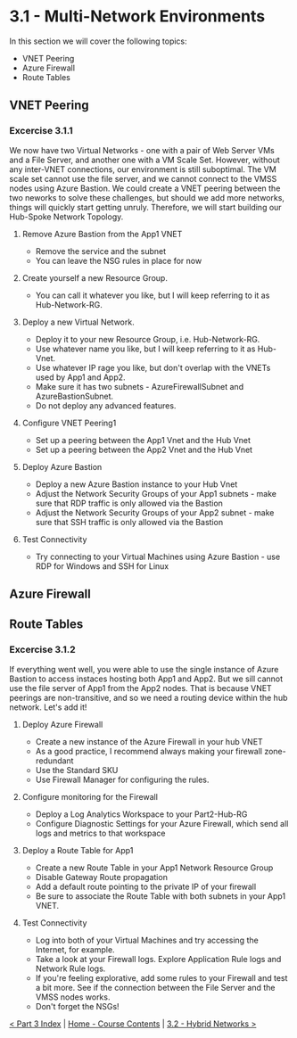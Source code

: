 # 3.1 - Multi-Network Environments

In this section we will cover the following topics:
- VNET Peering
- Azure Firewall
- Route Tables

## VNET Peering

### Excercise 3.1.1

We now have two Virtual Networks - one with a pair of Web Server VMs and a File Server, and another one with a VM Scale Set. However, without any inter-VNET connections, our environment is still suboptimal. The VM scale set cannot use the file server, and we cannot connect to the VMSS nodes using Azure Bastion. We could create a VNET peering between the two neworks to solve these challenges, but should we add more networks, things will quickly start getting unruly. Therefore, we will start building our Hub-Spoke Network Topology.

1) Remove Azure Bastion from the App1 VNET
    - Remove the service and the subnet
    - You can leave the NSG rules in place for now

2) Create yourself a new Resource Group.
    - You can call it whatever you like, but I will keep referring to it as Hub-Network-RG.

3) Deploy a new Virtual Network.
    - Deploy it to your new Resource Group, i.e. Hub-Network-RG.
    - Use whatever name you like, but I will keep referring to it as Hub-Vnet.
    - Use whatever IP rage you like, but don't overlap with the VNETs used by App1 and App2.
    - Make sure it has two subnets - AzureFirewallSubnet and AzureBastionSubnet.
    - Do not deploy any advanced features.

3) Configure VNET Peering1
    - Set up a peering between the App1 Vnet and the Hub Vnet
    - Set up a peering between the App2 Vnet and the Hub Vnet

4) Deploy Azure Bastion
    - Deploy a new Azure Bastion instance to your Hub Vnet
    - Adjust the Network Security Groups of your App1 subnets - make sure that RDP traffic is only allowed via the Bastion
    - Adjust the Network Security Groups of your App2 subnet - make sure that SSH traffic is only allowed via the Bastion
    
5) Test Connectivity
    - Try connecting to your Virtual Machines using Azure Bastion - use RDP for Windows and SSH for Linux

## Azure Firewall

## Route Tables

### Excercise 3.1.2

If everything went well, you were able to use the single instance of Azure Bastion to access instaces hosting both App1 and App2. But we sill cannot use the file server of App1 from the App2 nodes. That is because VNET peerings are non-transitive, and so we need a routing device within the hub network. Let's add it!

1) Deploy Azure Firewall
    - Create a new instance of the Azure Firewall in your hub VNET
    - As a good practice, I recommend always making your firewall zone-redundant
    - Use the Standard SKU
    - Use Firewall Manager for configuring the rules.

2) Configure monitoring for the Firewall
    - Deploy a Log Analytics Workspace to your Part2-Hub-RG
    - Configure Diagnostic Settings for your Azure Firewall, which send all logs and metrics to that workspace
    
3) Deploy a Route Table for App1
    - Create a new Route Table in your App1 Network Resource Group
    - Disable Gateway Route propagation
    - Add a default route pointing to the private IP of your firewall
    - Be sure to associate the Route Table with both subnets in your App1 VNET.

8) Test Connectivity
    - Log into both of your Virtual Machines and try accessing the Internet, for example.
    - Take a look at your Firewall logs. Explore Application Rule logs and Network Rule logs.
    - If you're feeling explorative, add some rules to your Firewall and test a bit more. See if the connection between the File Server and the VMSS nodes works.
    - Don't forget the NSGs!

[< Part 3 Index](./partThreeIndex.md) | [Home - Course Contents](../Contents.md) |  [3.2 - Hybrid Networks >](./hybridNetworks.md)